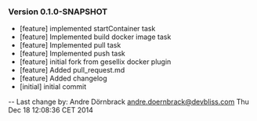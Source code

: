 
### Version 0.1.0-SNAPSHOT
 - [feature] implemented startContainer task
 - [feature] Implemented build docker image task
 - [feature] Implemented pull task
 - [feature] Implemented push task
 - [feature] initial fork from gesellix docker plugin
 - [feature] Added pull_request.md
 - [feature] Added changelog
 - [initial] initial commit

-- Last change by: Andre Dörnbrack <andre.doernbrack@devbliss.com> Thu Dec 18 12:08:36 CET 2014
